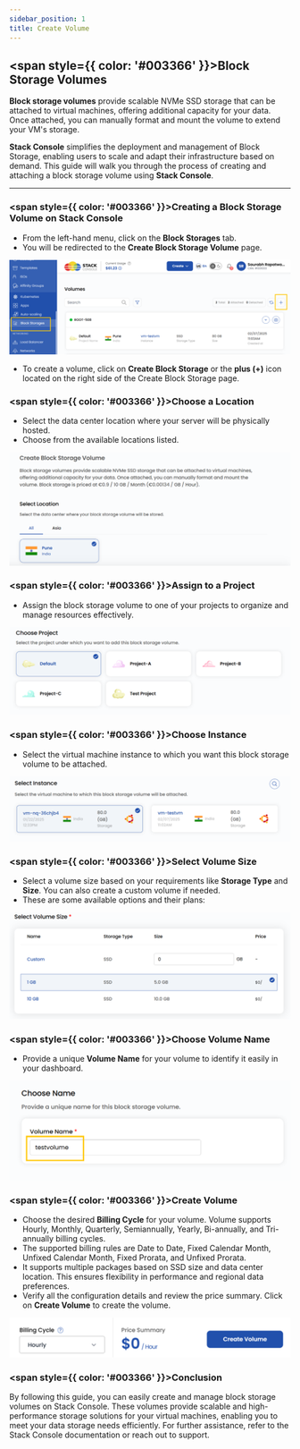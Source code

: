 ```yaml
---
sidebar_position: 1
title: Create Volume
---
```


## <span style={{ color: '#003366' }}>Block Storage Volumes</span>

**Block storage volumes** provide scalable NVMe SSD storage that can be attached to virtual machines, offering additional capacity for your data. Once attached, you can manually format and mount the volume to extend your VM's storage.

**Stack Console** simplifies the deployment and management of Block Storage, enabling users to scale and adapt their infrastructure based on demand. This guide will walk you through the process of creating and attaching a block storage volume using **Stack Console**.

----------

### <span style={{ color: '#003366' }}>Creating a Block Storage Volume on Stack Console</span>

- From the left-hand menu, click on the **Block Storages** tab.
- You will be redirected to the **Create Block Storage Volume** page.

![Create Block Storage](images/stackconsole-create-block-storages.png)

- To create a volume, click on **Create Block Storage** or the **plus (+)** icon located on the right side of the Create Block Storage page.

### <span style={{ color: '#003366' }}>Choose a Location</span>

- Select the data center location where your server will be physically hosted.
- Choose from the available locations listed.

![Choose Location](images/stackconsole-create-block-storages-location.png)

### <span style={{ color: '#003366' }}>Assign to a Project</span>

- Assign the block storage volume to one of your projects to organize and manage resources effectively.

![Assign to Project](images/stackconsole-create-block-storages-select-project.png)

### <span style={{ color: '#003366' }}>Choose Instance</span>

- Select the virtual machine instance to which you want this block storage volume to be attached.

![Choose Instance](images/stackconsole-create-block-storages-select-instance.png)

### <span style={{ color: '#003366' }}>Select Volume Size</span>

- Select a volume size based on your requirements like **Storage Type** and **Size**. You can also create a custom volume if needed.
- These are some available options and their plans:

![Select Volume Size](images/stackconsole-create-block-storages-select-volume-size.png)

### <span style={{ color: '#003366' }}>Choose Volume Name</span>

- Provide a unique **Volume Name** for your volume to identify it easily in your dashboard.

![Choose Volume Name](images/stackconsole-create-block-storages-name.png)

### <span style={{ color: '#003366' }}>Create Volume</span>

- Choose the desired **Billing Cycle** for your volume. Volume supports Hourly, Monthly, Quarterly, Semiannually, Yearly, Bi-annually, and Tri-annually billing cycles. 
- The supported billing rules are Date to Date, Fixed Calendar Month, Unfixed Calendar Month, Fixed Prorata, and Unfixed Prorata.
- It supports multiple packages based on SSD size and data center location. This ensures flexibility in performance and regional data preferences.
- Verify all the configuration details and review the price summary. Click on **Create Volume** to create the volume.

![Create Volume](images/stackconsole-create-block-storages-deploy.png)

### <span style={{ color: '#003366' }}>Conclusion</span>

By following this guide, you can easily create and manage block storage volumes on Stack Console. These volumes provide scalable and high-performance storage solutions for your virtual machines, enabling you to meet your data storage needs efficiently. For further assistance, refer to the Stack Console documentation or reach out to support.
